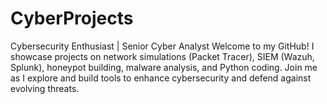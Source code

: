 # CyberProjects
Cybersecurity Enthusiast | Senior Cyber Analyst  Welcome to my GitHub! I showcase projects on network simulations (Packet Tracer), SIEM (Wazuh, Splunk), honeypot building, malware analysis, and Python coding. Join me as I explore and build tools to enhance cybersecurity and defend against evolving threats.
